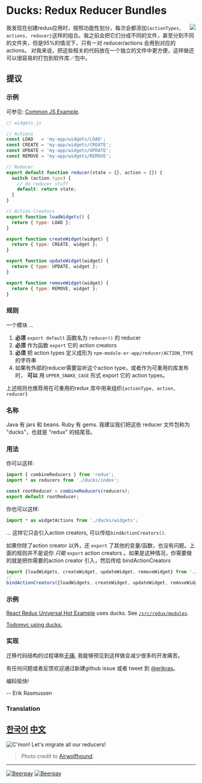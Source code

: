 # Ducks: Redux Reducer Bundles

<img src="duck.jpg" align="right"/>

我发现在创建redux应用时，按照功能性划分，每次会都添加`{actionTypes, actions, reducer}`这样的组合。我之前会把它们分成不同的文件，甚至分到不同的文件夹，但是95%的情况下，只有一对 reducer/actions 会用到对应的 actions。
对我来说，把这些相关的代码放在一个独立的文件中更方便，这样做还可以很容易的打包到软件库／包中。

## 提议
### 示例

可参见: [Common JS Example](CommonJs.md).

```javascript
// widgets.js

// Actions
const LOAD   = 'my-app/widgets/LOAD';
const CREATE = 'my-app/widgets/CREATE';
const UPDATE = 'my-app/widgets/UPDATE';
const REMOVE = 'my-app/widgets/REMOVE';

// Reducer
export default function reducer(state = {}, action = {}) {
  switch (action.type) {
    // do reducer stuff
    default: return state;
  }
}

// Action Creators
export function loadWidgets() {
  return { type: LOAD };
}

export function createWidget(widget) {
  return { type: CREATE, widget };
}

export function updateWidget(widget) {
  return { type: UPDATE, widget };
}

export function removeWidget(widget) {
  return { type: REMOVE, widget };
}
```
### 规则

一个模块 ...

1. **必须** `export default` 函数名为 `reducer()` 的 reducer
2. **必须**  作为函数 `export` 它的 action creators 
3. **必须**  把 action types 定义成形为 `npm-module-or-app/reducer/ACTION_TYPE` 的字符串
3. 如果有外部的reducer需要监听这个action type，或者作为可重用的库发布时， **可以**  用 `UPPER_SNAKE_CASE` 形式 export 它的 action types。

上述规则也推荐用在可重用的redux 库中用来组织`{actionType, action, reducer}`

### 名称

Java 有 jars 和 beans. Ruby 有 gems. 我建议我们把这些 reducer 文件包称为 "ducks"，也就是 "redux" 的结尾音。

### 用法

你可以这样:

```javascript
import { combineReducers } from 'redux';
import * as reducers from './ducks/index';

const rootReducer = combineReducers(reducers);
export default rootReducer;
```

你也可以这样:

```javascript
import * as widgetActions from './ducks/widgets';
```
... 这样它只会引入action creators, 可以传给`bindActionCreators()`.

如果你除了action creator 以外，还 `export` 了其他的变量/函数，也没有问题。上面的规则并不是说你 *只能* `export` action creators 。如果是这种情况，你需要做的就是把你需要的action creator 引入，然后传给 bindActionCreators 

```javascript
import {loadWidgets, createWidget, updateWidget, removeWidget} from './ducks/widgets';
// ...
bindActionCreators({loadWidgets, createWidget, updateWidget, removeWidget}, dispatch);
```

### 示例

[React Redux Universal Hot Example](https://github.com/erikras/react-redux-universal-hot-example) uses ducks. See [`/src/redux/modules`](https://github.com/erikras/react-redux-universal-hot-example/tree/master/src/redux/modules).

[Todomvc using ducks.](https://github.com/goopscoop/ga-react-tutorial/tree/6-reduxActionsAndReducers)

### 实现

 迁移代码结构的过程堪称[无痛](https://github.com/erikras/react-redux-universal-hot-example/commit/3fdf194683abb7c40f3cb7969fd1f8aa6a4f9c57), 我能够预见到这样做会减少很多的开发痛苦。

有任何问题或者反馈欢迎通过新建github issue 或者 tweet 到 [@erikras](https://twitter.com/erikras)。

编码愉快!

-- Erik Rasmussen


### Translation

[한국어](https://github.com/JisuPark/ducks-modular-redux)
[中文](https://github.com/deadivan/ducks-modular-redux)
---

![C'mon! Let's migrate all our reducers!](migrate.jpg)
> Photo credit to [Airwolfhound](https://www.flickr.com/photos/24874528@N04/3453886876/).

---

[![Beerpay](https://beerpay.io/erikras/ducks-modular-redux/badge.svg?style=beer-square)](https://beerpay.io/erikras/ducks-modular-redux)  [![Beerpay](https://beerpay.io/erikras/ducks-modular-redux/make-wish.svg?style=flat-square)](https://beerpay.io/erikras/ducks-modular-redux?focus=wish)
